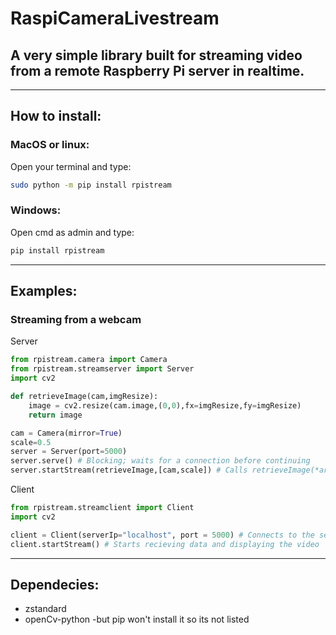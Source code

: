 # RaspiCameraLivestream

## A very simple library built for streaming video from a remote Raspberry Pi server in realtime.

---

## How to install:

### MacOS or linux:

Open your terminal and type:

``` bash
sudo python -m pip install rpistream
```

### Windows:

Open cmd as admin and type:

```cmd
pip install rpistream
```

---

## Examples:

### Streaming from a webcam

Server

```python
from rpistream.camera import Camera
from rpistream.streamserver import Server
import cv2

def retrieveImage(cam,imgResize):
    image = cv2.resize(cam.image,(0,0),fx=imgResize,fy=imgResize)
    return image

cam = Camera(mirror=True)
scale=0.5
server = Server(port=5000)
server.serve() # Blocking; waits for a connection before continuing
server.startStream(retrieveImage,[cam,scale]) # Calls retrieveImage(*args) every frame  
```

Client

```python
from rpistream.streamclient import Client
import cv2

client = Client(serverIp="localhost", port = 5000) # Connects to the server
client.startStream() # Starts recieving data and displaying the video
```

---

## Dependecies:

- zstandard
- openCv-python -but pip won't install it so its not listed